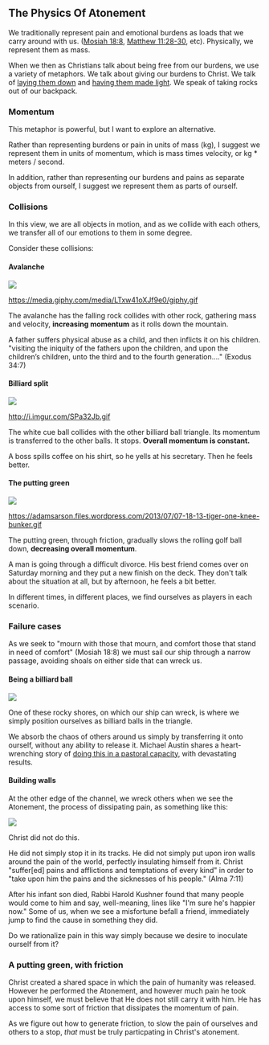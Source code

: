 ## The Physics Of Atonement

We traditionally represent pain and emotional burdens as loads that we carry around with us. ([Mosiah 18:8](https://www.lds.org/scriptures/bofm/mosiah/18.8), [Matthew 11:28-30](https://www.lds.org/scriptures/nt/matt/11.28-30?lang=eng), etc). Physically, we represent them as mass.

When we then as Christians talk about being free from our burdens, we use a variety of metaphors. We talk about giving our burdens to Christ. We talk of [laying them down](https://www.lds.org/scriptures/ot/ps/55.22) and [having them made light](https://www.lds.org/scriptures/bofm/mosiah/24.14?lang=eng). We speak of taking rocks out of our backpack.

### Momentum

This metaphor is powerful, but I want to explore an alternative. 

Rather than representing burdens or pain in units of mass (kg), I suggest we represent them in units of momentum, which is mass times velocity, or kg * meters / second.

In addition, rather than representing our burdens and pains as separate objects from ourself, I suggest we represent them as parts of ourself.

### Collisions

In this view, we are all objects in motion, and as we collide with each others, we transfer all of our emotions to them in some degree.

Consider these collisions:

#### Avalanche

![](http://media.giphy.com/media/LTxw41oXJf9e0/giphy.gif)

https://media.giphy.com/media/LTxw41oXJf9e0/giphy.gif

The avalanche has the falling rock collides with other rock, gathering mass and velocity, **increasing momentum** as it rolls down the mountain.

A father suffers physical abuse as a child, and then inflicts it on his children. "visiting the iniquity of the fathers upon the children, and upon the children’s children, unto the third and to the fourth generation...." (Exodus 34:7)

#### Billiard split

![](http://i.imgur.com/JcdXl1U.gif)

http://i.imgur.com/SPa32Jb.gif

The white cue ball collides with the other billiard ball triangle. Its momentum is transferred to the other balls. It stops.  **Overall momentum is constant.**

A boss spills coffee on his shirt, so he yells at his secretary. Then he feels better. 

#### The putting green

![](https://adamsarson.files.wordpress.com/2013/07/07-18-13-tiger-one-knee-bunker.gif)

https://adamsarson.files.wordpress.com/2013/07/07-18-13-tiger-one-knee-bunker.gif

The putting green, through friction, gradually slows the rolling golf ball down, **decreasing overall momentum**.

A man is going through a difficult divorce. His best friend comes over on Saturday morning and they put a new finish on the deck. They don't talk about the situation at all, but by afternoon, he feels a bit better.

In different times, in different places, we find ourselves as players in each scenario.

### Failure cases

As we seek to "mourn with those that mourn, and comfort those that stand in need of comfort" (Mosiah 18:8) we must sail our ship through a narrow passage, avoiding shoals on either side that can wreck us.

#### Being a billiard ball

![](http://i.imgur.com/JcdXl1U.gif)

One of these rocky shores, on which our ship can wreck, is where we simply position ourselves as billiard balls in the triangle. 

We absorb the chaos of others around us simply by transferring it onto ourself, without any ability to release it. Michael Austin shares a heart-wrenching story of [doing this in a pastoral capacity](https://bycommonconsent.com/2015/05/04/daniel-my-brother-the-case-for-pastoral-training-in-the-church/), with devastating results.

#### Building walls

At the other edge of the channel, we wreck others when we see the Atonement, the process of dissipating pain, as something like this:

![](http://stream1.gifsoup.com/view1/4672096/matrix-bullet-stop-o.gif)

Christ did not do this. 

He did not simply stop it in its tracks. He did not simply put upon iron walls around the pain of the world, perfectly insulating himself from it. Christ "suffer[ed] pains and afflictions and temptations of every kind" in order to "take upon him the pains and the sicknesses of his people." (Alma 7:11)

After his infant son died, Rabbi Harold Kushner found that many people would come to him and say, well-meaning, lines like "I'm sure he's happier now." Some of us, when we see a misfortune befall a friend, immediately jump to find the cause in something they did.

Do we rationalize pain in this way simply because we desire to inoculate ourself from it? 

### A putting green, with friction

Christ created a shared space in which the pain of humanity was released. However he performed the Atonement, and however much pain he took upon himself, we must believe that He does not still carry it with him. He has access to some sort of friction that dissipates the momentum of pain.

As we figure out how to generate friction, to slow the pain of ourselves and others to a stop, *that* must be truly particpating in Christ's atonement.
